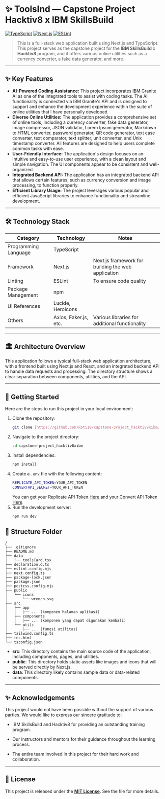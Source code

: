 # ✨ ToolsInd — Capstone Project Hacktiv8 x IBM SkillsBuild

[![TypeScript](https://img.shields.io/badge/language-TypeScript-blue.svg)](https://www.typescriptlang.org/)
[![Next.js](https://img.shields.io/badge/framework-Next.js-blue.svg)](https://nextjs.org/)
[![ESLint](https://img.shields.io/badge/framework-tailwind-blue.svg)](https://tailwind.org/)

> This is a full-stack web application built using Next.js and TypeScript. This project serves as the capstone project for the **IBM SkillsBuild** x **Hacktiv8** program, and it offers various online utilities such as a currency converter, a fake data generator, and more.

---

## ✨ Key Features

- **AI-Powered Coding Assistance:** This project incorporates IBM Granite AI as one of the integrated tools to assist with coding tasks. The AI functionality is connected via IBM Granite's API and is designed to support and enhance the development experience within the suite of online utilities that I have personally developed.
- **Diverse Online Utilities:** The application provides a comprehensive set of online tools, including a currency converter, fake data generator, image compressor, JSON validator, Lorem Ipsum generator, Markdown to HTML converter, password generator, QR code generator, text case converter, text comparator, text splitter, unit converter, and Unix timestamp converter. All features are designed to help users complete common tasks with ease.
- **User-Friendly Interface:** The application's design focuses on an intuitive and easy-to-use user experience, with a clean layout and simple navigation. The UI components appear to be consistent and well-organized.
- **Integrated Backend API:** The application has an integrated backend API that allows certain features, such as currency conversion and image processing, to function properly.
- **Efficient Library Usage:** The project leverages various popular and efficient JavaScript libraries to enhance functionality and streamline development.

---

## 🛠️ Technology Stack

| Category             | Technology            | Notes                                              |
| -------------------- | --------------------- | -------------------------------------------------- |
| Programming Language | TypeScript            |                                                    |
| Framework            | Next.js               | Next.js framework for building the web application |
| Linting              | ESLint                | To ensure code quality                             |
| Package Management   | npm                   |                                                    |
| UI References        | Lucide, Heroicons     |                                                    |
| Others               | Axios, Faker.js, etc. | Various libraries for additional functionality     |

---

## 🏛️ Architecture Overview

This application follows a typical full-stack web application architecture, with a frontend built using Next.js and React, and an integrated backend API to handle data requests and processing. The directory structure shows a clear separation between components, utilities, and the API.

---

## 🚀 Getting Started

Here are the steps to run this project in your local environment:

1. Clone the repository:
   ```bash
   git clone [https://github.com/Roti18/capstone-project_hacktiv8xibm.git](https://github.com/Roti18/capstone-project_hacktiv8xibm.git)
   ```
2. Navigate to the project directory:
   ```bash
   cd capstone-project_hacktiv8xibm
   ```
3. Install dependencies:
   ```bash
   npm install
   ```
4. Create a `.env` file with the following content:
   ```bash
   REPLICATE_API_TOKEN=YOUR_API_TOKEN
   CONVERTAPI_SECRET=YOUR_API_TOKEN
   ```
   You can get your Replicate API Token [Here](https://replicate.com/account/api-tokens) and your Convert API Token [Here](https://www.convertapi.com/a/authentication).
5. Run the development server:
   ```bash
   npm run dev
   ```

## 📂 Structure Folder

```
/
├── .gitignore
├── README.md
├── data
│   └── toolsCard.tsx
├── declaration.d.ts
├── eslint.config.mjs
├── next.config.ts
├── package-lock.json
├── package.json
├── postcss.config.mjs
├── public
│   └── icons
│       └── wrench.svg
├── src
│   ├── app
│   │   ├── ... (komponen halaman aplikasi)
│   ├── components
│   │   ├── ... (komponen yang dapat digunakan kembali)
│   └── utils
│       ├── ... (fungsi utilitas)
├── tailwind.config.ts
├── tes.html
└── tsconfig.json
```

- **src**: This directory contains the main source code of the application, including components, pages, and utilities.
- **public**: This directory holds static assets like images and icons that will be served directly by Next.js.
- **data**: This directory likely contains sample data or data-related components.

---

## ✨ Acknowledgements

This project would not have been possible without the support of various parties. We would like to express our sincere gratitude to:

- IBM SkillsBuild and Hacktiv8 for providing an outstanding training program.

- Our instructors and mentors for their guidance throughout the learning process.

- The entire team involved in this project for their hard work and collaboration.

---

## 📄 License

This project is released under the [**MIT License**](/LICENSE.md). See the file for more details.
